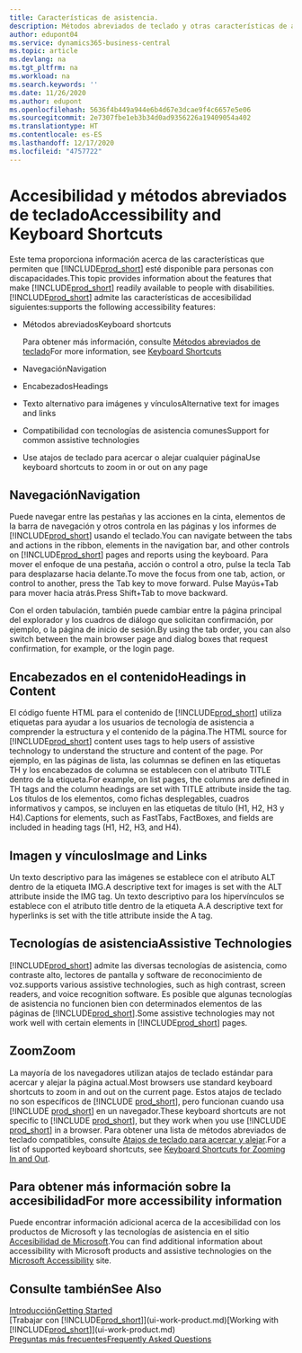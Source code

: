 ```yaml
---
title: Características de asistencia.
description: Métodos abreviados de teclado y otras características de asistencia.
author: edupont04
ms.service: dynamics365-business-central
ms.topic: article
ms.devlang: na
ms.tgt_pltfrm: na
ms.workload: na
ms.search.keywords: ''
ms.date: 11/26/2020
ms.author: edupont
ms.openlocfilehash: 5636f4b449a944e6b4d67e3dcae9f4c6657e5e06
ms.sourcegitcommit: 2e7307fbe1eb3b34d0ad9356226a19409054a402
ms.translationtype: HT
ms.contentlocale: es-ES
ms.lasthandoff: 12/17/2020
ms.locfileid: "4757722"
---
```

# <a name="accessibility-and-keyboard-shortcuts"></a><span data-ttu-id="d1d0f-103">Accesibilidad y métodos abreviados de teclado</span><span class="sxs-lookup"><span data-stu-id="d1d0f-103">Accessibility and Keyboard Shortcuts</span></span>

<span data-ttu-id="d1d0f-104">Este tema proporciona información acerca de las características que permiten que [!INCLUDE[prod_short](includes/prod_short.md)] esté disponible para personas con discapacidades.</span><span class="sxs-lookup"><span data-stu-id="d1d0f-104">This topic provides information about the features that make [!INCLUDE[prod_short](includes/prod_short.md)] readily available to people with disabilities.</span></span> [!INCLUDE[prod_short](includes/prod_short.md)] <span data-ttu-id="d1d0f-105">admite las características de accesibilidad siguientes:</span><span class="sxs-lookup"><span data-stu-id="d1d0f-105">supports the following accessibility features:</span></span>  

- <span data-ttu-id="d1d0f-106">Métodos abreviados</span><span class="sxs-lookup"><span data-stu-id="d1d0f-106">Keyboard shortcuts</span></span>

    <span data-ttu-id="d1d0f-107">Para obtener más información, consulte [Métodos abreviados de teclado](keyboard-shortcuts.md)</span><span class="sxs-lookup"><span data-stu-id="d1d0f-107">For more information, see [Keyboard Shortcuts](keyboard-shortcuts.md)</span></span>

- <span data-ttu-id="d1d0f-108">Navegación</span><span class="sxs-lookup"><span data-stu-id="d1d0f-108">Navigation</span></span>  

- <span data-ttu-id="d1d0f-109">Encabezados</span><span class="sxs-lookup"><span data-stu-id="d1d0f-109">Headings</span></span>  

- <span data-ttu-id="d1d0f-110">Texto alternativo para imágenes y vínculos</span><span class="sxs-lookup"><span data-stu-id="d1d0f-110">Alternative text for images and links</span></span>  

- <span data-ttu-id="d1d0f-111">Compatibilidad con tecnologías de asistencia comunes</span><span class="sxs-lookup"><span data-stu-id="d1d0f-111">Support for common assistive technologies</span></span>  

- <span data-ttu-id="d1d0f-112">Use atajos de teclado para acercar o alejar cualquier página</span><span class="sxs-lookup"><span data-stu-id="d1d0f-112">Use keyboard shortcuts to zoom in or out on any page</span></span>

<!-- moved to separate article
##  <a name="Keyboard"></a> Keyboard Shortcuts in the browser
 [!INCLUDE[prod_short](includes/prod_short.md)] supports the keyboard shortcuts that are supported by most web browsers. The keyboard shortcuts described here refer to the U.S. keyboard layout. The layout of the keys on other keyboards may not correspond exactly to the keys on a U.S. keyboard.  

|To do this|Press|  
|----------------|-----------|  
|To move focus to the next or previous control or element on a page, such as buttons, fields, or items in a list.|Tab, Shift+Tab|  
|To enable or access the element or control that is in focus.|Enter|  
|To scroll items up and down in a list.|Up Arrow, Down Arrow|  
|To scroll columns of an item left and right in a list.|Left Arrow, Right Arrow|  
|To open a drop-down list or look up a value for a field.|Alt+Down Arrow|  
|To move focus to the next element outside the list.|Ctrl + Enter|  
|To see the transactions that resulted in a calculated value in a field.|Alt+Right Arrow|  

-->

## <a name="navigation"></a><a name="Navigation"></a> <span data-ttu-id="d1d0f-113">Navegación</span><span class="sxs-lookup"><span data-stu-id="d1d0f-113">Navigation</span></span>  
 <span data-ttu-id="d1d0f-114">Puede navegar entre las pestañas y las acciones en la cinta, elementos de la barra de navegación y otros controla en las páginas y los informes de [!INCLUDE[prod_short](includes/prod_short.md)] usando el teclado.</span><span class="sxs-lookup"><span data-stu-id="d1d0f-114">You can navigate between the tabs and actions in the ribbon, elements in the navigation bar, and other controls on [!INCLUDE[prod_short](includes/prod_short.md)] pages and reports using the keyboard.</span></span> <span data-ttu-id="d1d0f-115">Para mover el enfoque de una pestaña, acción o control a otro, pulse la tecla Tab para desplazarse hacia delante.</span><span class="sxs-lookup"><span data-stu-id="d1d0f-115">To move the focus from one tab, action, or control to another, press the Tab key to move forward.</span></span> <span data-ttu-id="d1d0f-116">Pulse Mayús+Tab para mover hacia atrás.</span><span class="sxs-lookup"><span data-stu-id="d1d0f-116">Press Shift+Tab to move backward.</span></span>  

 <span data-ttu-id="d1d0f-117">Con el orden tabulación, también puede cambiar entre la página principal del explorador y los cuadros de diálogo que solicitan confirmación, por ejemplo, o la página de inicio de sesión.</span><span class="sxs-lookup"><span data-stu-id="d1d0f-117">By using the tab order, you can also switch between the main browser page and dialog boxes that request confirmation, for example, or the login page.</span></span>  

## <a name="headings-in-content"></a><a name="Headings"></a> <span data-ttu-id="d1d0f-118">Encabezados en el contenido</span><span class="sxs-lookup"><span data-stu-id="d1d0f-118">Headings in Content</span></span>
 
 <span data-ttu-id="d1d0f-119">El código fuente HTML para el contenido de [!INCLUDE[prod_short](includes/prod_short.md)] utiliza etiquetas para ayudar a los usuarios de tecnología de asistencia a comprender la estructura y el contenido de la página.</span><span class="sxs-lookup"><span data-stu-id="d1d0f-119">The HTML source for [!INCLUDE[prod_short](includes/prod_short.md)] content uses tags to help users of assistive technology to understand the structure and content of the page.</span></span> <span data-ttu-id="d1d0f-120">Por ejemplo, en las páginas de lista, las columnas se definen en las etiquetas TH y los encabezados de columna se establecen con el atributo TITLE dentro de la etiqueta.</span><span class="sxs-lookup"><span data-stu-id="d1d0f-120">For example, on list pages, the columns are defined in TH tags and the column headings are set with TITLE attribute inside the tag.</span></span> <span data-ttu-id="d1d0f-121">Los títulos de los elementos, como fichas desplegables, cuadros informativos y campos, se incluyen en las etiquetas de título (H1, H2, H3 y H4).</span><span class="sxs-lookup"><span data-stu-id="d1d0f-121">Captions for elements, such as FastTabs, FactBoxes, and fields are included in heading tags (H1, H2, H3, and H4).</span></span>  

## <a name="image-and-links"></a><a name="Images"></a> <span data-ttu-id="d1d0f-122">Imagen y vínculos</span><span class="sxs-lookup"><span data-stu-id="d1d0f-122">Image and Links</span></span>

 <span data-ttu-id="d1d0f-123">Un texto descriptivo para las imágenes se establece con el atributo ALT dentro de la etiqueta IMG.</span><span class="sxs-lookup"><span data-stu-id="d1d0f-123">A descriptive text for images is set with the ALT attribute inside the IMG tag.</span></span> <span data-ttu-id="d1d0f-124">Un texto descriptivo para los hipervínculos se establece con el atributo title dentro de la etiqueta A.</span><span class="sxs-lookup"><span data-stu-id="d1d0f-124">A descriptive text for hyperlinks is set with the title attribute inside the A tag.</span></span>  

## <a name="assistive-technologies"></a><a name="AssistiveTech"></a> <span data-ttu-id="d1d0f-125">Tecnologías de asistencia</span><span class="sxs-lookup"><span data-stu-id="d1d0f-125">Assistive Technologies</span></span>

[!INCLUDE[prod_short](includes/prod_short.md)] <span data-ttu-id="d1d0f-126">admite las diversas tecnologías de asistencia, como contraste alto, lectores de pantalla y software de reconocimiento de voz.</span><span class="sxs-lookup"><span data-stu-id="d1d0f-126">supports various assistive technologies, such as high contrast, screen readers, and voice recognition software.</span></span> <span data-ttu-id="d1d0f-127">Es posible que algunas tecnologías de asistencia no funcionen bien con determinados elementos de las páginas de [!INCLUDE[prod_short](includes/prod_short.md)].</span><span class="sxs-lookup"><span data-stu-id="d1d0f-127">Some assistive technologies may not work well with certain elements in [!INCLUDE[prod_short](includes/prod_short.md)] pages.</span></span>  

## <a name="zoom"></a><a name="zoom"></a> <span data-ttu-id="d1d0f-128">Zoom</span><span class="sxs-lookup"><span data-stu-id="d1d0f-128">Zoom</span></span>

<span data-ttu-id="d1d0f-129">La mayoría de los navegadores utilizan atajos de teclado estándar para acercar y alejar la página actual.</span><span class="sxs-lookup"><span data-stu-id="d1d0f-129">Most browsers use standard keyboard shortcuts to zoom in and out on the current page.</span></span> <span data-ttu-id="d1d0f-130">Estos atajos de teclado no son específicos de [!INCLUDE [prod_short](includes/prod_short.md)], pero funcionan cuando usa [!INCLUDE [prod_short](includes/prod_short.md)] en un navegador.</span><span class="sxs-lookup"><span data-stu-id="d1d0f-130">These keyboard shortcuts are not specific to [!INCLUDE [prod_short](includes/prod_short.md)], but they work when you use [!INCLUDE [prod_short](includes/prod_short.md)] in a browser.</span></span> <span data-ttu-id="d1d0f-131">Para obtener una lista de métodos abreviados de teclado compatibles, consulte [Atajos de teclado para acercar y alejar](keyboard-shortcuts.md#zoomshortcuts).</span><span class="sxs-lookup"><span data-stu-id="d1d0f-131">For a list of supported keyboard shortcuts, see [Keyboard Shortcuts for Zooming In and Out](keyboard-shortcuts.md#zoomshortcuts).</span></span>  

## <a name="for-more-accessibility-information"></a><span data-ttu-id="d1d0f-132">Para obtener más información sobre la accesibilidad</span><span class="sxs-lookup"><span data-stu-id="d1d0f-132">For more accessibility information</span></span>

<span data-ttu-id="d1d0f-133">Puede encontrar información adicional acerca de la accesibilidad con los productos de Microsoft y las tecnologías de asistencia en el sitio [Accesibilidad de Microsoft](https://go.microsoft.com/fwlink/?LinkId=262160).</span><span class="sxs-lookup"><span data-stu-id="d1d0f-133">You can find additional information about accessibility with Microsoft products and assistive technologies on the [Microsoft Accessibility](https://go.microsoft.com/fwlink/?LinkId=262160) site.</span></span>

## <a name="see-also"></a><span data-ttu-id="d1d0f-134">Consulte también</span><span class="sxs-lookup"><span data-stu-id="d1d0f-134">See Also</span></span>

[<span data-ttu-id="d1d0f-135">Introducción</span><span class="sxs-lookup"><span data-stu-id="d1d0f-135">Getting Started</span></span>](product-get-started.md)  
<span data-ttu-id="d1d0f-136">[Trabajar con [!INCLUDE[prod_short](includes/prod_short.md)]](ui-work-product.md)</span><span class="sxs-lookup"><span data-stu-id="d1d0f-136">[Working with [!INCLUDE[prod_short](includes/prod_short.md)]](ui-work-product.md)</span></span>  
[<span data-ttu-id="d1d0f-137">Preguntas más frecuentes</span><span class="sxs-lookup"><span data-stu-id="d1d0f-137">Frequently Asked Questions</span></span>](across-faq.md)  
